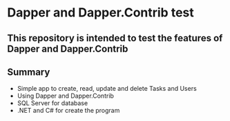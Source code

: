 # Dapper and Dapper.Contrib test
## This repository is intended to test the features of Dapper and Dapper.Contrib 

## Summary

- Simple app to create, read, update and delete Tasks and Users
- Using Dapper and Dapper.Contrib
- SQL Server for database
- .NET and C# for create the program